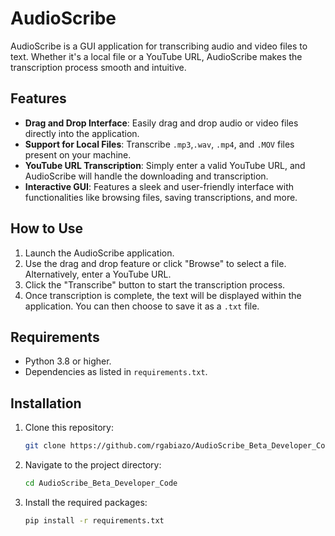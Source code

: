 # AudioScribe

AudioScribe is a GUI application for transcribing audio and video files to text. Whether it's a local file or a YouTube URL, AudioScribe makes the transcription process smooth and intuitive.

## Features

- **Drag and Drop Interface**: Easily drag and drop audio or video files directly into the application.
- **Support for Local Files**: Transcribe `.mp3`,`.wav`, `.mp4`, and `.MOV` files present on your machine.
- **YouTube URL Transcription**: Simply enter a valid YouTube URL, and AudioScribe will handle the downloading and transcription.
- **Interactive GUI**: Features a sleek and user-friendly interface with functionalities like browsing files, saving transcriptions, and more.

## How to Use

1. Launch the AudioScribe application.
2. Use the drag and drop feature or click "Browse" to select a file. Alternatively, enter a YouTube URL.
3. Click the "Transcribe" button to start the transcription process.
4. Once transcription is complete, the text will be displayed within the application. You can then choose to save it as a `.txt` file.

## Requirements

- Python 3.8 or higher.
- Dependencies as listed in `requirements.txt`.

## Installation

1. Clone this repository:
    ```bash
    git clone https://github.com/rgabiazo/AudioScribe_Beta_Developer_Code.git
    ```
2. Navigate to the project directory:
    ```bash
    cd AudioScribe_Beta_Developer_Code
    ```
3. Install the required packages:
    ```bash
    pip install -r requirements.txt
    ```

